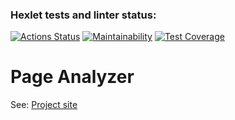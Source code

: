 ### Hexlet tests and linter status:
[![Actions Status](https://github.com/remortalite/python-project-83/actions/workflows/hexlet-check.yml/badge.svg)](https://github.com/remortalite/python-project-83/actions)
[![Maintainability](https://api.codeclimate.com/v1/badges/2295c08218d270007651/maintainability)](https://codeclimate.com/github/remortalite/python-project-83/maintainability)
[![Test Coverage](https://api.codeclimate.com/v1/badges/2295c08218d270007651/test_coverage)](https://codeclimate.com/github/remortalite/python-project-83/test_coverage)


# Page Analyzer

See: [Project site](https://python-project-83-wnzl.onrender.com)
